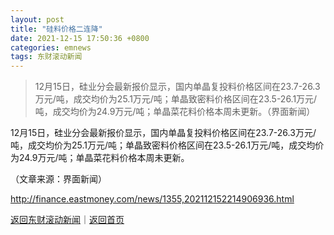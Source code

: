 ```yaml
---
layout: post
title: "硅料价格二连降"
date: 2021-12-15 17:50:36 +0800
categories: emnews
tags: 东财滚动新闻
---
```

> 12月15日，硅业分会最新报价显示，国内单晶复投料价格区间在23.7-26.3万元/吨，成交均价为25.1万元/吨；单晶致密料价格区间在23.5-26.1万元/吨，成交均价为24.9万元/吨；单晶菜花料价格本周未更新。（界面新闻）

<p>12月15日，硅业分会最新报价显示，国内单晶复投料价格区间在23.7-26.3万元/吨，成交均价为25.1万元/吨；单晶致密料价格区间在23.5-26.1万元/吨，成交均价为24.9万元/吨；单晶菜花料价格本周未更新。</p><p></p><p class="em_media">（文章来源：界面新闻）</p>

<http://finance.eastmoney.com/news/1355,202112152214906936.html>

[返回东财滚动新闻](//finews.withounder.com/emnews/)｜[返回首页](//finews.withounder.com/)